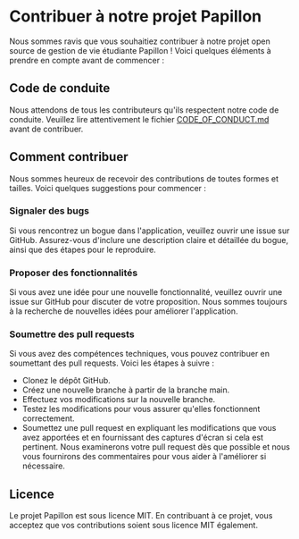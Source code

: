 # Contribuer à notre projet Papillon

Nous sommes ravis que vous souhaitiez contribuer à notre projet open source de gestion de vie étudiante Papillon ! Voici quelques éléments à prendre en compte avant de commencer :

## Code de conduite

Nous attendons de tous les contributeurs qu'ils respectent notre code de conduite. Veuillez lire attentivement le fichier [CODE_OF_CONDUCT.md](https://github.com/PapillonApp/Papillon/blob/development/CODE_OF_CONDUCT.md) avant de contribuer.

## Comment contribuer

Nous sommes heureux de recevoir des contributions de toutes formes et tailles. Voici quelques suggestions pour commencer :

### Signaler des bugs

Si vous rencontrez un bogue dans l'application, veuillez ouvrir une issue sur GitHub. Assurez-vous d'inclure une description claire et détaillée du bogue, ainsi que des étapes pour le reproduire.

### Proposer des fonctionnalités

Si vous avez une idée pour une nouvelle fonctionnalité, veuillez ouvrir une issue sur GitHub pour discuter de votre proposition. Nous sommes toujours à la recherche de nouvelles idées pour améliorer l'application.

### Soumettre des pull requests

Si vous avez des compétences techniques, vous pouvez contribuer en soumettant des pull requests. Voici les étapes à suivre :

- Clonez le dépôt GitHub.
- Créez une nouvelle branche à partir de la branche main.
- Effectuez vos modifications sur la nouvelle branche.
- Testez les modifications pour vous assurer qu'elles fonctionnent correctement.
- Soumettez une pull request en expliquant les modifications que vous avez apportées et en fournissant des captures d'écran si cela est pertinent.
  Nous examinerons votre pull request dès que possible et nous vous fournirons des commentaires pour vous aider à l'améliorer si nécessaire.

## Licence

Le projet Papillon est sous licence MIT. En contribuant à ce projet, vous acceptez que vos contributions soient sous licence MIT également.

